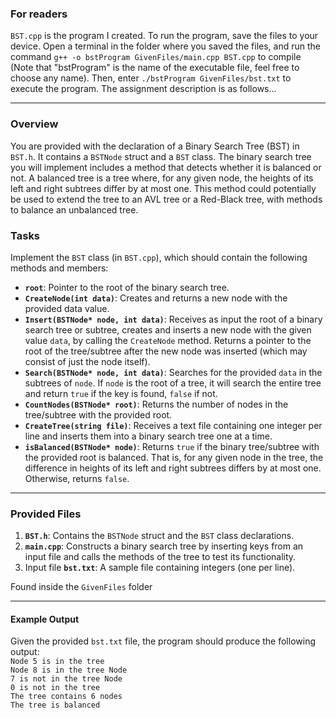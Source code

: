 ### For readers

`BST.cpp` is the program I created. To run the program, save the files to your device. Open a terminal in the folder where you saved the files, and run the command `g++ -o bstProgram GivenFiles/main.cpp BST.cpp` to compile (Note that "bstProgram" is the name of the executable file, feel free to choose any name). Then, enter `./bstProgram GivenFiles/bst.txt` to execute the program. The assignment description is as follows...

---
### Overview

You are provided with the declaration of a Binary Search Tree (BST) in `BST.h`. It contains a `BSTNode` struct and a `BST` class. The binary search tree you will implement includes a method that detects whether it is balanced or not. A balanced tree is a tree where, for any given node, the heights of its left and right subtrees differ by at most one. This method could potentially be used to extend the tree to an AVL tree or a Red-Black tree, with methods to balance an unbalanced tree.

### Tasks
Implement the `BST` class (in `BST.cpp`), which should contain the following methods and members:

- **`root`**: Pointer to the root of the binary search tree.
- **`CreateNode(int data)`**: Creates and returns a new node with the provided data value.
- **`Insert(BSTNode* node, int data)`**: Receives as input the root of a binary search tree or subtree, creates and inserts a new node with the given value `data`, by calling the `CreateNode` method. Returns a pointer to the root of the tree/subtree after the new node was inserted (which may consist of just the node itself).
- **`Search(BSTNode* node, int data)`**: Searches for the provided `data` in the subtrees of `node`. If `node` is the root of a tree, it will search the entire tree and return `true` if the key is found, `false` if not.
- **`CountNodes(BSTNode* root)`**: Returns the number of nodes in the tree/subtree with the provided root.
- **`CreateTree(string file)`**: Receives a text file containing one integer per line and inserts them into a binary search tree one at a time.
- **`isBalanced(BSTNode* node)`**: Returns `true` if the binary tree/subtree with the provided root is balanced. That is, for any given node in the tree, the difference in heights of its left and right subtrees differs by at most one. Otherwise, returns `false`.

---

### Provided Files 

1. **`BST.h`**: Contains the `BSTNode` struct and the `BST` class declarations.
2. **`main.cpp`**: Constructs a binary search tree by inserting keys from an input file and calls the methods of the tree to test its functionality.
3. Input file **`bst.txt`**: A sample file containing integers (one per line).

Found inside the `GivenFiles` folder

---

#### Example Output

Given the provided `bst.txt` file, the program should produce the following output:<br>
`Node 5 is in the tree`<br>
`Node 8 is in the tree Node`<br>
`7 is not in the tree Node`<br>
`0 is not in the tree`<br>
`The tree contains 6 nodes`<br>
`The tree is balanced`
